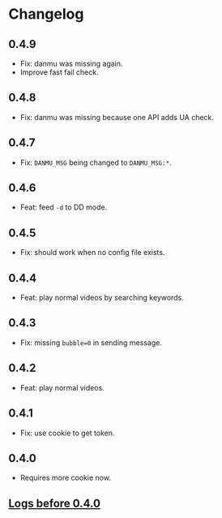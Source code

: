 # Changelog

## 0.4.9

- Fix: danmu was missing again.
- Improve fast fail check.

## 0.4.8

- Fix: danmu was missing because one API adds UA check.

## 0.4.7

- Fix: `DANMU_MSG` being changed to `DANMU_MSG:*`.

## 0.4.6

- Feat: feed `-d` to DD mode.

## 0.4.5

- Fix: should work when no config file exists.

## 0.4.4

- Feat: play normal videos by searching keywords.

## 0.4.3

- Fix: missing `bubble=0` in sending message.

## 0.4.2

- Feat: play normal videos.

## 0.4.1

- Fix: use cookie to get token.

## 0.4.0

- Requires more cookie now.

## [Logs before 0.4.0](https://github.com/hyrious/blivec/blob/v0.3.21/CHANGELOG.md)
